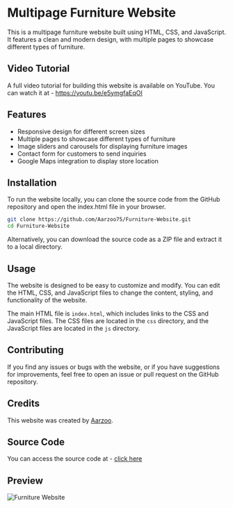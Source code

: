 # Multipage Furniture Website
This is a multipage furniture website built using HTML, CSS, and JavaScript. It features a clean and modern design, with multiple pages to showcase different types of furniture.

## Video Tutorial
A full video tutorial for building this website is available on YouTube. You can watch it at - https://youtu.be/e5ymgfaEqOI

## Features
- Responsive design for different screen sizes
- Multiple pages to showcase different types of furniture
- Image sliders and carousels for displaying furniture images
- Contact form for customers to send inquiries
- Google Maps integration to display store location

## Installation
To run the website locally, you can clone the source code from the GitHub repository and open the index.html file in your browser.

```bash
git clone https://github.com/Aarzoo75/Furniture-Website.git
cd Furniture-Website
```
Alternatively, you can download the source code as a ZIP file and extract it to a local directory.

## Usage
The website is designed to be easy to customize and modify. You can edit the HTML, CSS, and JavaScript files to change the content, styling, and functionality of the website.

The main HTML file is `index.html`, which includes links to the CSS and JavaScript files. The CSS files are located in the `css` directory, and the JavaScript files are located in the `js` directory.

## Contributing
If you find any issues or bugs with the website, or if you have suggestions for improvements, feel free to open an issue or pull request on the GitHub repository.

## Credits
This website was created by [Aarzoo](https://twitter.com/Aarzoo75).


## Source Code
You can access the source code at - [click here](https://rb.gy/waodu)

## Preview
![Furniture Website](https://user-images.githubusercontent.com/59678435/230295812-1ea040d8-31fc-4a96-a066-8daf32473375.png)
